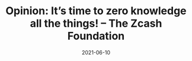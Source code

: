 ---
title: "Opinion: It’s time to zero knowledge all the things! – The Zcash Foundation"
date: 2021-06-10
externalLink: https://www.zfnd.org/blog/zero-knowledge-all-the-things/
---